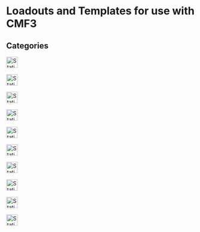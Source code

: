 # Loadouts and Templates for use with CMF3
## Categories
<a href="https://github.com/clustermod/Harks-CMF3-Loadouts/tree/master/loadouts/australia">
    <img alt="Static Badge" src="https://img.shields.io/badge/Category-Australia-grey?labelColor=red" height="30px">
</a>
<br/><br/>

<a href="https://github.com/clustermod/Harks-CMF3-Loadouts/tree/master/loadouts/congo">
    <img alt="Static Badge" src="https://img.shields.io/badge/Category-Congo-grey?labelColor=red" height="30px">
</a>
<br/><br/>

<a href="https://github.com/clustermod/Harks-CMF3-Loadouts/tree/master/loadouts/fictional">
    <img alt="Static Badge" src="https://img.shields.io/badge/Category-Fictional-grey?labelColor=red" height="30px">
</a>
<br/><br/>

<a href="https://github.com/clustermod/Harks-CMF3-Loadouts/tree/master/loadouts/germany">
    <img alt="Static Badge" src="https://img.shields.io/badge/Category-Germany-grey?labelColor=red" height="30px">
</a>
<br/><br/>

<a href="https://github.com/clustermod/Harks-CMF3-Loadouts/tree/master/loadouts/norway">
    <img alt="Static Badge" src="https://img.shields.io/badge/Category-Norway-grey?labelColor=red" height="30px">
</a>
<br/><br/>

<a href="https://github.com/clustermod/Harks-CMF3-Loadouts/tree/master/loadouts/poland">
    <img alt="Static Badge" src="https://img.shields.io/badge/Category-Poland-grey?labelColor=red" height="30px">
</a>
<br/><br/>

<a href="https://github.com/clustermod/Harks-CMF3-Loadouts/tree/master/loadouts/russia">
    <img alt="Static Badge" src="https://img.shields.io/badge/Category-Russia-grey?labelColor=red" height="30px">
</a>
<br/><br/>

<a href="https://github.com/clustermod/Harks-CMF3-Loadouts/tree/master/loadouts/ukraine">
    <img alt="Static Badge" src="https://img.shields.io/badge/Category-Ukraine-grey?labelColor=red" height="30px">
</a>
<br/><br/>

<a href="https://github.com/clustermod/Harks-CMF3-Loadouts/tree/master/loadouts/unaffiliated">
    <img alt="Static Badge" src="https://img.shields.io/badge/Category-Unaffiliated-grey?labelColor=red" height="30px">
</a>
<br/><br/>

<a href="https://github.com/clustermod/Harks-CMF3-Loadouts/tree/master/loadouts/united_states">
    <img alt="Static Badge" src="https://img.shields.io/badge/Category-United_States_(USA)-grey?labelColor=red" height="30px">
</a>
